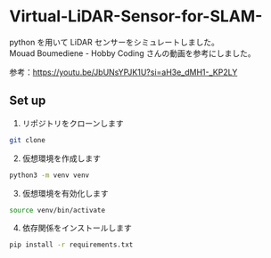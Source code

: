 # Virtual-LiDAR-Sensor-for-SLAM-

python を用いて LiDAR センサーをシミュレートしました。  
Mouad Boumediene - Hobby Coding さんの動画を参考にしました。

参考：https://youtu.be/JbUNsYPJK1U?si=aH3e_dMH1-_KP2LY

<!-- Youtube -->

## Set up

1. リポジトリをクローンします

```bash
git clone
```

2. 仮想環境を作成します

```bash
python3 -m venv venv
```

3. 仮想環境を有効化します

```bash
source venv/bin/activate
```

4. 依存関係をインストールします

```bash
pip install -r requirements.txt
```
